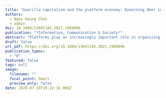 ```yaml
---
title: "Guerilla capitalism and the platform economy: Governing Uber in China, Taiwan, and Hong Kong"
authors:
  - Ngai Keung Chan
  - admin
doi: 10.1080/1369118X.2021.1909096
publication: "*Information, Communication & Society*"
abstract: "Platforms play an increasingly important role in organizing our economic and political systems globally. Drawing on the varieties of capitalism (VoC) approach and the notion of regulatory entrepreneurship, this article introduces the concept of guerilla capitalism to describe an emerging politically led and economic operative logic of platforms: their profitability relies on the active exploitation of legal gray zones and their ability to harness their network power to openly contest and reshape legislation politically. Through a comparative study of Uber’s operation in China, Taiwan, and Hong Kong, this article demonstrates that, despite the fact that Uber’s guerilla growth strategy remained strong, its political playbooks resulted in diverse dynamics within different regulatory regimes. The article further explains why its playbook was relatively more effective in the democratic context because the firm could successfully mobilize the fictitious voice of the citizens to legitimize its business. Through these three case studies, this article contributes to the existing literature on platform studies by introducing novel uses of political economy. It also enriches the VoC and platform economy literature by studying the behaviors of platforms in East Asian contexts which exist under separate and specific political regimes."
draft: false
url_pdf: https://doi.org/10.1080/1369118X.2021.1909096
publication_types:
  - "0"
featured: false
tags: null
image:
  filename: ""
  focal_point: Smart
  preview_only: false
date: 2020-07-10T19:22:32.006Z
---
```

